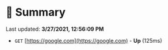 # 📖 Summary
Last updated: **3/27/2021, 12:56:09 PM**

- `GET` [https://google.com](https://google.com) - **Up** (125ms)

